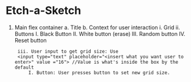 # Etch-a-Sketch

1. Main flex container
    a. Title
    b. Context for user interaction
        i. Grid
        ii. Buttons
            I. Black Button 
            II. White button (erase)
            III. Random button
            IV. Reset button

        iii. User input to get grid size: Use
        <input type="text" placeholder="<insert what you want user to enter>" value ="16"> //Value is what's inside the box by the default
            I. Button: User presses button to set new grid size.
